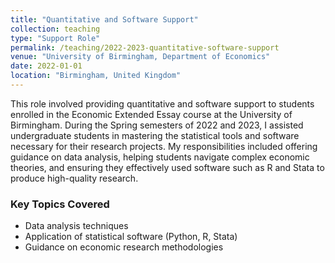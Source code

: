 ```yaml
---
title: "Quantitative and Software Support"
collection: teaching
type: "Support Role"
permalink: /teaching/2022-2023-quantitative-software-support
venue: "University of Birmingham, Department of Economics"
date: 2022-01-01
location: "Birmingham, United Kingdom"
---
```


This role involved providing quantitative and software support to students enrolled in the Economic Extended Essay course at the University of Birmingham. During the Spring semesters of 2022 and 2023, I assisted undergraduate students in mastering the statistical tools and software necessary for their research projects. My responsibilities included offering guidance on data analysis, helping students navigate complex economic theories, and ensuring they effectively used software such as R and Stata to produce high-quality research.

### Key Topics Covered
- Data analysis techniques
- Application of statistical software (Python, R, Stata)
- Guidance on economic research methodologies
